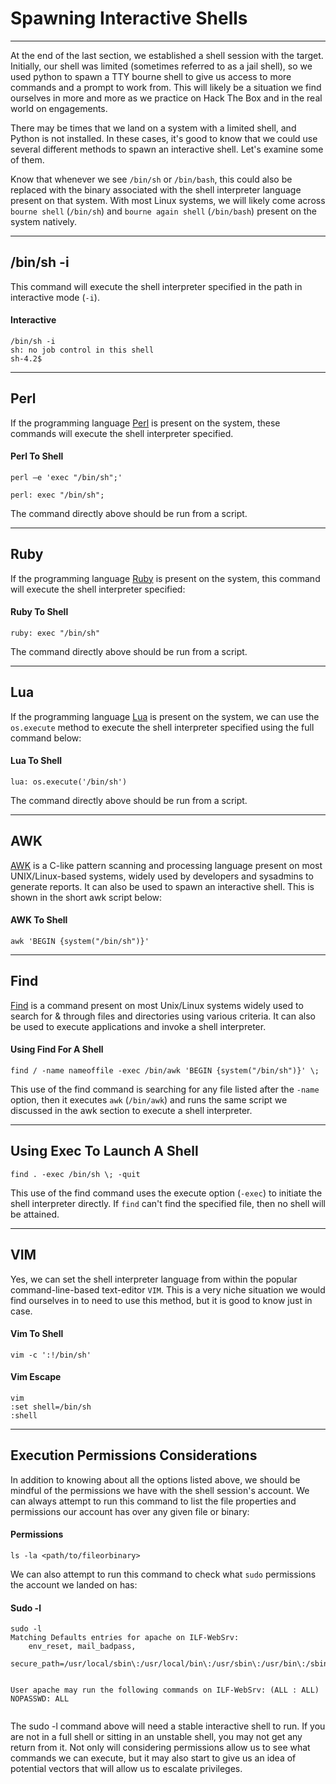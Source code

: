 
<h1>Spawning Interactive Shells</h1>
<hr/>
<p>At the end of the last section, we established a shell session with the target. Initially, our shell was limited (sometimes referred to as a jail shell), so we used python to spawn a TTY bourne shell to give us access to more commands and a prompt to work from. This will likely be a situation we find ourselves in more and more as we practice on Hack The Box and in the real world on engagements.</p>
<p>There may be times that we land on a system with a limited shell, and Python is not installed. In these cases, it's good to know that we could use several different methods to spawn an interactive shell. Let's examine some of them.</p>
<p>Know that whenever we see <code>/bin/sh</code> or <code>/bin/bash</code>, this could also be replaced with the binary associated with the shell interpreter language present on that system. With most Linux systems, we will likely come across <code>bourne shell</code> (<code>/bin/sh</code>) and <code>bourne again shell</code> (<code>/bin/bash</code>) present on the system natively.</p>
<hr/>
<h2>/bin/sh -i</h2>
<p>This command will execute the shell interpreter specified in the path in interactive mode (<code>-i</code>).</p>
<h4>Interactive</h4>
<pre><code class="language-shell-session">/bin/sh -i
sh: no job control in this shell
sh-4.2$
</code></pre>
<hr/>
<h2>Perl</h2>
<p>If the programming language <a href="https://www.perl.org">Perl</a> is present on the system, these commands will execute the shell interpreter specified.</p>
<h4>Perl To Shell</h4>
<pre><code class="language-shell-session">perl —e 'exec "/bin/sh";'
</code></pre>
<pre><code class="language-shell-session">perl: exec "/bin/sh";
</code></pre>
<p>The command directly above should be run from a script.</p>
<hr/>
<h2>Ruby</h2>
<p>If the programming language <a href="https://www.ruby-lang.org/en/">Ruby</a> is present on the system, this command will execute the shell interpreter specified:</p>
<h4>Ruby To Shell</h4>
<pre><code class="language-shell-session">ruby: exec "/bin/sh"
</code></pre>
<p>The command directly above should be run from a script.</p>
<hr/>
<h2>Lua</h2>
<p>If the programming language <a href="https://www.lua.org">Lua</a> is present on the system, we can use the <code>os.execute</code> method to execute the shell interpreter specified using the full command below:</p>
<h4>Lua To Shell</h4>
<pre><code class="language-shell-session">lua: os.execute('/bin/sh')
</code></pre>
<p>The command directly above should be run from a script.</p>
<hr/>
<h2>AWK</h2>
<p><a href="https://man7.org/linux/man-pages/man1/awk.1p.html">AWK</a> is a C-like pattern scanning and processing language present on most UNIX/Linux-based systems, widely used by developers and sysadmins to generate reports. It can also be used to spawn an interactive shell. This is shown in the short awk script below:</p>
<h4>AWK To Shell</h4>
<pre><code class="language-shell-session">awk 'BEGIN {system("/bin/sh")}'
</code></pre>
<hr/>
<h2>Find</h2>
<p><a href="https://man7.org/linux/man-pages/man1/find.1.html">Find</a> is a command present on most Unix/Linux systems widely used to search for &amp; through files and directories using various criteria. It can also be used to execute applications and invoke a shell interpreter.</p>
<h4>Using Find For A Shell</h4>
<pre><code class="language-shell-session">find / -name nameoffile -exec /bin/awk 'BEGIN {system("/bin/sh")}' \;
</code></pre>
<p>This use of the find command is searching for any file listed after the <code>-name</code> option, then it executes <code>awk</code> (<code>/bin/awk</code>) and runs the same script we discussed in the awk section to execute a shell interpreter.</p>
<hr/>
<h2>Using Exec To Launch A Shell</h2>
<pre><code class="language-shell-session">find . -exec /bin/sh \; -quit
</code></pre>
<p>This use of the find command uses the execute option (<code>-exec</code>) to initiate the shell interpreter directly. If <code>find</code> can't find the specified file, then no shell will be attained.</p>
<hr/>
<h2>VIM</h2>
<p>Yes, we can set the shell interpreter language from within the popular command-line-based text-editor <code>VIM</code>. This is a very niche situation we would find ourselves in to need to use this method, but it is good to know just in case.</p>
<h4>Vim To Shell</h4>
<pre><code class="language-shell-session">vim -c ':!/bin/sh'
</code></pre>
<h4>Vim Escape</h4>
<pre><code class="language-shell-session">vim
:set shell=/bin/sh
:shell
</code></pre>
<hr/>
<h2>Execution Permissions Considerations</h2>
<p>In addition to knowing about all the options listed above, we should be mindful of the permissions we have with the shell session's account. We can always attempt to run this command to list the file properties and permissions our account has over any given file or binary:</p>
<h4>Permissions</h4>
<pre><code class="language-shell-session">ls -la &lt;path/to/fileorbinary&gt;
</code></pre>
<p>We can also attempt to run this command to check what <code>sudo</code> permissions the account we landed on has:</p>
<h4>Sudo -l</h4>
<pre><code class="language-shell-session">sudo -l
Matching Defaults entries for apache on ILF-WebSrv:
    env_reset, mail_badpass,
    secure_path=/usr/local/sbin\:/usr/local/bin\:/usr/sbin\:/usr/bin\:/sbin\:/bin

User apache may run the following commands on ILF-WebSrv:
    (ALL : ALL) NOPASSWD: ALL
</code></pre>
<p>The sudo -l command above will need a stable interactive shell to run. If you are not in a full shell or sitting in an unstable shell, you may not get any return from it. Not only will considering permissions allow us to see what commands we can execute, but it may also start to give us an idea of potential vectors that will allow us to escalate privileges.</p>
